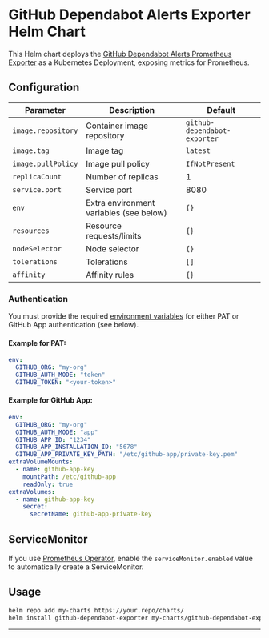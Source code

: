 # GitHub Dependabot Alerts Exporter Helm Chart

This Helm chart deploys the [GitHub Dependabot Alerts Prometheus Exporter](https://github.com/CyberHippo/github-dependabot-exporter) as a Kubernetes Deployment, exposing metrics for Prometheus.

## Configuration

| Parameter                       | Description                                                    | Default                |
|----------------------------------|----------------------------------------------------------------|------------------------|
| `image.repository`               | Container image repository                                     | `github-dependabot-exporter` |
| `image.tag`                      | Image tag                                                      | `latest`               |
| `image.pullPolicy`               | Image pull policy                                              | `IfNotPresent`         |
| `replicaCount`                   | Number of replicas                                             | 1                      |
| `service.port`                   | Service port                                                   | 8080                   |
| `env`                            | Extra environment variables (see below)                        | `{}`                   |
| `resources`                      | Resource requests/limits                                       | `{}`                   |
| `nodeSelector`                   | Node selector                                                  | `{}`                   |
| `tolerations`                    | Tolerations                                                    | `[]`                   |
| `affinity`                       | Affinity rules                                                 | `{}`                   |

### Authentication

You must provide the required [environment variables](../../README.md#configure) for either PAT or GitHub App authentication (see below).

#### Example for PAT:

```yaml
env:
  GITHUB_ORG: "my-org"
  GITHUB_AUTH_MODE: "token"
  GITHUB_TOKEN: "<your-token>"
```

#### Example for GitHub App:

```yaml
env:
  GITHUB_ORG: "my-org"
  GITHUB_AUTH_MODE: "app"
  GITHUB_APP_ID: "1234"
  GITHUB_APP_INSTALLATION_ID: "5678"
  GITHUB_APP_PRIVATE_KEY_PATH: "/etc/github-app/private-key.pem"
extraVolumeMounts:
  - name: github-app-key
    mountPath: /etc/github-app
    readOnly: true
extraVolumes:
  - name: github-app-key
    secret:
      secretName: github-app-private-key
```

## ServiceMonitor

If you use [Prometheus Operator](https://github.com/prometheus-operator/prometheus-operator), enable the `serviceMonitor.enabled` value to automatically create a ServiceMonitor.

## Usage

```sh
helm repo add my-charts https://your.repo/charts/
helm install github-dependabot-exporter my-charts/github-dependabot-exporter
```

---
